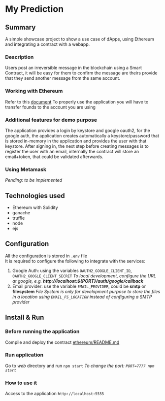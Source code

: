# My Prediction

## Summary
A simple showcase project to show a use case of dApps, using Ethereum and integrating
a contract with a webapp.

### Description
Users post an irreversible message in the blockchain using a Smart Contract,
it will be easy for them to confirm the message are theirs provide that they
send another message from the same account.

### Working with Ethereum
Refer to this [document](ethereum/README.md)
To properly use the application you will have to transfer founds to the account you are using

### Additional features for demo purpose
The application provides a login by keystore and google oauth2,
for the google auth, the application creates automatically a keystore/password that is stored
in-memory in the application and provides the user with that keystore.
After signing in, the next step before creating messages is to register the user with an
email, internally the contract will store an email+token, that could be validated afterwards.

### Using Metamask
_Pending: to be implemented_

## Technologies used
- Ethereum with Solidity
- ganache
- truffle
- node 
- ejs

## Configuration
All the configuration is stored in `.env` file   
It is required to configure the following to integrate with the services:
1. Google Auth: using the variables `OAUTH2_GOOGLE_CLIENT_ID`, `OAUTH2_GOOGLE_CLIENT_SECRET`
_To local development, configure the URL at google, e.g. **http://localhost:${PORT}/auth/google/callback**_
2. Email provider: use the variable `EMAIL_PROVIDER`, could be **smtp** or **filesystem** 
_File System is only for development purpose to store the files in a location using `EMAIL_FS_LOCATION`_
_instead of configuring a SMTP provider_


## Install & Run

### Before running the application
Compile and deploy the contract [ethereum/README.md](ethereum/README.md)

### Run application
Go to _web_ directory and run `npm start`
_To change the port: `PORT=7777 npm start`_

### How to use it
Access to the application `http://localhost:5555` 
